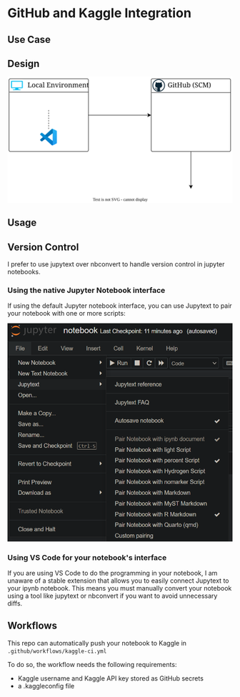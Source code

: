 # GitHub and Kaggle Integration

## Use Case

## Design

![Design Diagram][Design Diagram]

## Usage

## Version Control

I prefer to use jupytext over nbconvert to handle
version control in jupyter notebooks.

### Using the native Jupyter Notebook interface

If using the default Jupyter notebook interface, you can
use Jupytext to pair your notebook with one or more scripts:

![Jupytext](jupyter-screenshot.png)

### Using VS Code for your notebook's interface

If you are using VS Code to do the programming in your notebook,
I am unaware of a stable extension that allows you to easily
connect Jupytext to your ipynb notebook. This means you must
manually convert your notebook using a tool like jupytext
or nbconvert if you want to avoid unnecessary diffs.

## Workflows

This repo can automatically push your notebook to Kaggle
in `.github/workflows/kaggle-ci.yml`

To do so, the workflow needs the following requirements:

* Kaggle username and Kaggle API key stored as GitHub secrets
* a .kaggleconfig file

[Design Diagram]: assets/kaggle-gh.drawio.svg
